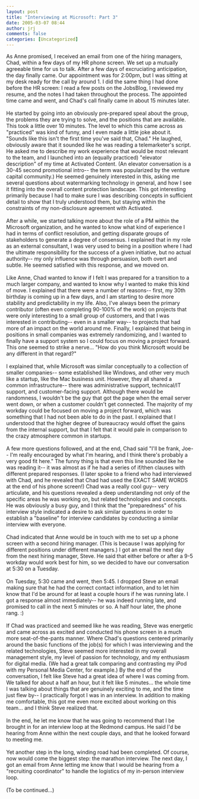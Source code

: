 ```yaml
---
layout: post
title: "Interviewing at Microsoft: Part 3"
date: 2005-03-07 08:44
author: jrj
comments: false
categories: [Uncategorized]
---
```

As Anne promised, I received an email from one of the hiring managers, Chad, within a few days of my HR phone screen. We set up a mutually agreeable time for us to talk. After a few days of excruciating anticipation, the day finally came. Our appointment was for 2:00pm, but I was sitting at my desk ready for the call by around 1. I did the same thing I had done before the HR screen: I read a few posts on the JobsBlog, I reviewed my resume, and the notes I had taken throughout the process. The appointed time came and went, and Chad's call finally came in about 15 minutes later.<br /><br />He started by going into an obviously pre-prepared speal about the group, the problems they are trying to solve, and the positions that are available. This took a little over 10 minutes. The level to which this came across as "practiced" was kind of funny, and I even made a little joke about it. "Sounds like this isn't the first time you've said that, Chad." He laughed, obviously aware that it sounded like he was reading a telemarketer's script. He asked me to describe my work experience that would be most relevant to the team, and I launched into an (equally practiced) "elevator description" of my time at Activated Content. (An elevator conversation is a 30-45 second promotional intro-- the term was popularized by the venture capital community.) He seemed genuinely interested in this, asking me several questions about watermarking technology in general, and how I see it fitting into the overall content protection landscape. This got interesting primarily because I had to make sure I was describing concepts in sufficient detail to show that I truly understood them, but staying within the constraints of my non-disclosure agreement with Activated.<br /><br />After a while, we started talking more about the role of a PM within the Microsoft organization, and he wanted to know what kind of experience I had in terms of conflict resolution, and getting disparate groups of stakeholders to generate a degree of consensus. I explained that in my role as an external consultant, I was very used to being in a position where I had the ultimate responsibility for the success of a given initiative, but no actual authority-- my only influence was through persuasion, both overt and subtle. He seemed satisfied with this response, and we moved on.<br /><br />Like Anne, Chad wanted to know if I felt I was prepared for a transition to a much larger company, and wanted to know why I wanted to make this kind of move. I explained that there were a number of reasons-- first, my 30th birthday is coming up in a few days, and I am starting to desire more stability and predictability in my life. Also, I've always been the primary contributor (often even completing 90-100% of the work) on projects that were only interesting to a small group of customers, and that I was interested in contributing-- even in a smaller way-- to projects that had more of an impact on the world around me. Finally, I explained that being in positions in small companies was extremely randomizing, and I wanted to finally have a support system so I could focus on moving a project forward. This one seemed to strike a nerve... "How do you think Microsoft would be any different in that regard?"<br /><br />I explained that, while Microsoft was similar conceptually to a collection of smaller companies-- some established like Windows, and other very much like a startup, like the Mac business unit. However, they all shared a common infrastructure-- there was administrative support, technical/IT support, and customer-facing support. Although there would be randomness, I wouldn't be the guy that got the page when the email server went down, or when a customer couldn't get connected. The majority of my workday could be focused on moving a project forward, which was something that I had not been able to do in the past. I explained that I understood that the higher degree of bureaucracy would offset the gains from the internal support, but that I felt that it would pale in comparison to the crazy atmosphere common in startups.<br /><br />A few more questions followed, and at the end, Chad said "I'll be frank, Joe-- I'm really encouraged by what I'm hearing, and I think there's probably a very good fit here." The funny thing is that even this line sounded like he was reading it-- it was almost as if he had a series of if/then clauses with different prepared responses. (I later spoke to a friend who had interviewed with Chad, and he revealed that Chad had used the EXACT SAME WORDS at the end of his phone screen!) Chad was a really cool guy-- very articulate, and his questions revealed a deep understanding not only of the specific areas he was working on, but related technologies and concepts. He was obviously a busy guy, and I think that the "preparedness" of his interview style indicated a desire to ask similar questions in order to establish a "baseline" for interview candidates by conducting a similar interview with everyone.<br /><br />Chad indicated that Anne would be in touch with me to set up a phone screen with a second hiring manager. (This is because I was applying for different positions under different managers.) I got an email the next day from the next hiring manager, Steve. He said that either before or after a 9-5 workday would work best for him, so we decided to have our conversation at 5:30 on a Tuesday.<br /><br />On Tuesday, 5:30 came and went, then 5:45. I dropped Steve an email making sure that he had the correct contact information, and to let him know that I'd be around for at least a couple hours if he was running late. I got a response almost immediately-- he was indeed running late, and promised to call in the next 5 minutes or so. A half hour later, the phone rang. :)<br /><br />If Chad was practiced and seemed like he was reading, Steve was energetic and came across as excited and conducted his phone screen in a much more seat-of-the-pants manner. Where Chad's questions centered primarily around the basic functions of the job(s) for which I was interviewing and the related technologies, Steve seemed more interested in my overall management style, my level of passion for technology, and my enthusiasm for digital media. (We had a great talk comparing and contrasting my iPod with my Personal Media Center, for example.) By the end of the conversation, I felt like Steve had a great idea of where I was coming from. We talked for about a half an hour, but it felt like 5 minutes... the whole time I was talking about things that are genuinely exciting to me, and the time just flew by-- I practically forgot I was in an interview. In addition to making me comfortable, this got me even more excited about working on this team... and I think Steve realized that.<br /><br />In the end, he let me know that he was going to recommend that I be brought in for an interview loop at the Redmond campus. He said I'd be hearing from Anne within the next couple days, and that he looked forward to meeting me.<br /><br />Yet another step in the long, winding road had been completed. Of course, now would come the biggest step: the marathon interview. The next day, I got an email from Anne letting me know that I would be hearing from a "recruiting coordinator" to handle the logistics of my in-person interview loop.<br /><br />(To be continued...)
